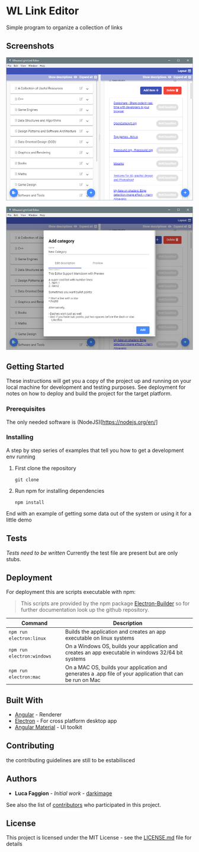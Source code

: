 # WL Link Editor

Simple program to organize a collection of links

## Screenshots

![link-editor-populated](screenshots/link-editor_screen.png)

![link-editor-populated](screenshots/link-editor_add.png)

## Getting Started

These instructions will get you a copy of the project up and running on your local machine for development and testing purposes. See deployment for notes on how to deploy and build the project for the target platform.

### Prerequisites

The only needed software is (NodeJS)[https://nodejs.org/en/]

### Installing

A step by step series of examples that tell you how to get a development env running

1. First clone the repository
    ```
    git clone 
    ```
2. Run npm for installing dependencies 
    ```
    npm install
	```

End with an example of getting some data out of the system or using it for a little demo

## Tests

_Tests need to be written_
Currently the test file are present but are only stubs. 

## Deployment

For deployment this are scripts executable with npm:
>This scripts are provided by the npm package [Electron-Builder](https://github.com/electron-userland/electron-builder) so for further documentation look up the github repository.

| Command   | Description   |
|---|---|
| ```npm run electron:linux```  | Builds the application and creates an app executable on linux systems  |
| ```npm run electron:windows```  | On a Windows OS, builds your application and creates an app executable in windows 32/64 bit systems  |
| ```npm run electron:mac```  | On a MAC OS, builds your application and generates a .app file of your application that can be run on Mac  |

## Built With

* [Angular](https://angular.io/) - Renderer
* [Electron](https://electronjs.org/) - For cross platform desktop app
* [Angular Material](https://material.angular.io/) - UI toolkit

## Contributing

the contributing guidelines are still to be estabilisced

## Authors

* **Luca Faggion** - *Initial work* - [darkimage](https://github.com/darkimage)

See also the list of [contributors](https://github.com/your/project/contributors) who participated in this project.

## License

This project is licensed under the MIT License - see the [LICENSE.md](LICENSE.md) file for details
